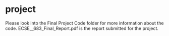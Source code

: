 # project

Please look into the Final Project Code folder for more information about the code.
ECSE__683_Final_Report.pdf is the report submitted for the project.
